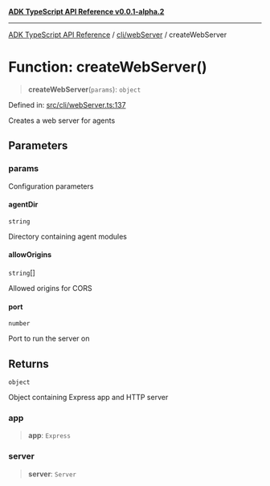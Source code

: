 [**ADK TypeScript API Reference v0.0.1-alpha.2**](../../../README.md)

***

[ADK TypeScript API Reference](../../../modules.md) / [cli/webServer](../README.md) / createWebServer

# Function: createWebServer()

> **createWebServer**(`params`): `object`

Defined in: [src/cli/webServer.ts:137](https://github.com/njraladdin/adk-typescript/blob/main/src/cli/webServer.ts#L137)

Creates a web server for agents

## Parameters

### params

Configuration parameters

#### agentDir

`string`

Directory containing agent modules

#### allowOrigins

`string`[]

Allowed origins for CORS

#### port

`number`

Port to run the server on

## Returns

`object`

Object containing Express app and HTTP server

### app

> **app**: `Express`

### server

> **server**: `Server`
